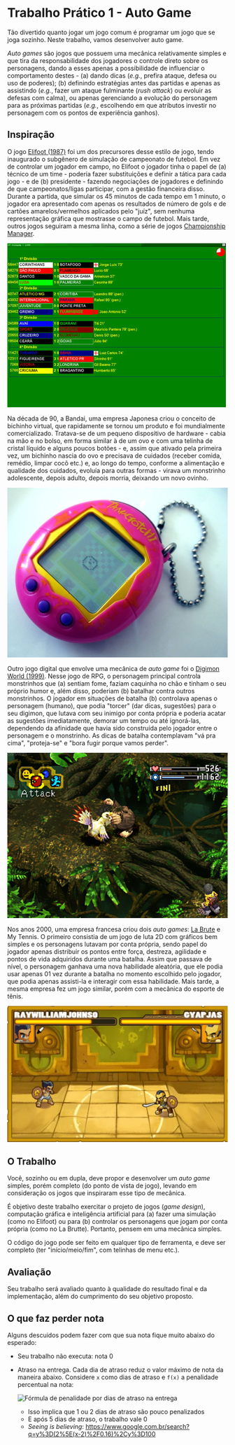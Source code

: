 # Trabalho Prático 1 - Auto Game

Tão divertido quanto jogar um jogo comum é programar um jogo
que se joga sozinho. Neste trabalho, vamos desenvolver auto game.

_Auto games_ são jogos que possuem uma mecânica relativamente simples
e que tira da responsabilidade dos jogadores o controle direto sobre
os personagens, dando a esses apenas a possibilidade de influenciar
o comportamento destes - (a) dando dicas (_e.g._, prefira ataque, defesa ou uso de poderes); (b) definindo estratégias antes das partidas e apenas as assistindo (_e.g._, fazer um ataque fulminante (_rush attack_) ou evoluir as defesas com calma), ou apenas gerenciando a evolução do personagem para as próximas partidas (_e.g._, escolhendo em que atributos investir no personagem com os pontos de experiência ganhos).

## Inspiração

O jogo [Elifoot (1987)][elifoot] foi um dos precursores desse estilo de jogo,
tendo inaugurado o subgênero de simulação de campeonato de futebol.
Em vez de controlar um jogador em campo, no Elifoot o jogador tinha o
papel de (a) técnico de um time - poderia fazer substituições e definir a tática para cada jogo - e de (b) presidente - fazendo negociações de jogadores e definindo de que campeonatos/ligas participar, com a gestão financeira disso. Durante a partida, que simular os 45 minutos de cada tempo em 1 minuto, o jogador era apresentado com apenas os resultados de número de gols e de cartões amarelos/vermelhos aplicados pelo "juíz", sem nenhuma representação gráfica que mostrasse o campo de futebol. Mais tarde, outros jogos seguiram a mesma linha, como a série de jogos [Championship Manager][cm-steam].

![](images/elifoot-98.jpg)

Na década de 90, a Bandai, uma empresa Japonesa criou o conceito de bichinho virtual, que rapidamente se tornou um produto e foi mundialmente comercializado. Tratava-se de um pequeno dispositivo de hardware - cabia na mão e no bolso, em forma similar à de um ovo e com uma telinha de cristal líquido e alguns poucos botões - e, assim que ativado pela primeira vez, um bichinho nascia do ovo e precisava de cuidados (receber comida, remédio, limpar cocô etc.) e, ao longo do tempo, conforme a alimentação e qualidade dos cuidados, evoluía para outras formas - virava um monstrinho adolescente, depois adulto, depois morria, deixando um novo ovinho.

![](images/tamagotchi.jpeg)

Outro jogo digital que envolve uma mecânica de _auto game_ foi o [Digimon World (1999)][digimon]. Nesse jogo de RPG, o personagem principal controla monstrinhos que (a) sentiam fome, faziam caquinha no chão e tinham o seu próprio humor e, além disso, poderiam (b) batalhar contra outros monstrinhos. O jogador em situações de batalha (b) controlava apenas o personagem (humano), que podia "torcer" (dar dicas, sugestões) para o seu digimon, que lutava com seu inimigo por conta própria e poderia acatar as sugestões imediatamente, demorar um tempo ou até ignorá-las, dependendo da afinidade que havia sido construída pelo jogador entre o personagem e o monstrinho. As dicas de batalha contemplavam "vá pra cima", "proteja-se" e "bora fugir porque vamos perder".

![](images/digimon-world.gif)

Nos anos 2000, uma empresa francesa criou dois _auto games_: [La Brute][labrute] e My Tennis. O primeiro consistia de um jogo de luta 2D com gráficos bem simples e os personagens lutavam por conta própria, sendo papel do jogador apenas distribuir os pontos entre força, destreza, agilidade e pontos de vida adquiridos durante uma batalha. Assim que passava de nível, o personagem ganhava uma nova habilidade aleatória, que ele podia usar apenas 01 vez durante a batalha no momento escolhido pelo jogador, que podia apenas assisti-la e interagir com essa habilidade. Mais tarde, a mesma empresa fez um jogo similar, porém com a mecânica do esporte de tênis.

![](images/labrute.gif)

[elifoot]: http://www.elifoot.com/site/pt/index.asp?menu=0&main=0&locCountryCode=BR
[cm-steam]: https://store.steampowered.com/app/35030/Championship_Manager_2010/?l=portuguese&cc=uk
[digimon]: https://en.wikipedia.org/wiki/Digimon_World
[labrute]: http://mybrute.com/


## O Trabalho

Você, sozinho ou em dupla, deve propor e desenvolver um _auto game_ simples, porém completo (do ponto de vista de jogo), levando em consideração os jogos que inspiraram esse tipo de mecânica.

É objetivo deste trabalho exercitar o projeto de jogos (_game design_), computação gráfica e inteligência artificial para (a) fazer uma simulação (como no Elifoot) ou para (b) controlar os personagens que jogam por conta própria (como no La Brutte). Portanto, pensem em uma mecânica simples.

O código do jogo pode ser feito em qualquer tipo de ferramenta, e deve ser completo (ter "início/meio/fim", com telinhas de menu etc.).

## Avaliação

Seu trabalho será avaliado quanto à
qualidade do resultado final e da implementação, além do cumprimento do seu objetivo proposto.

## O que faz perder nota

Alguns descuidos podem fazer com que sua nota fique muito abaixo do esperado:
- Seu trabalho não executa: nota 0
- Atraso na entrega. Cada dia de atraso reduz o valor máximo de nota da
  maneira abaixo. Considere `x` como dias de atraso e `f(x)` a penalidade
  percentual na nota:

  ![Fórmula de penalidade por dias de atraso na entrega](../../images/penalidade-por-atraso.png)
  - Isso implica que 1 ou 2 dias de atraso são pouco penalizados
  - E após 5 dias de atraso, o trabalho vale 0
  - _Seeing is believing_: https://www.google.com.br/search?q=y%3D(2%5E(x-2)%2F0.16)%2Cy%3D100
